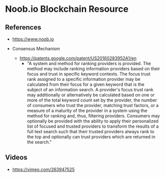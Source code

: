 
# Noob.io Blockchain Resource

## References
- https://www.noob.io

- Consensus Mechanism
  + https://patents.google.com/patent/US20160283952A1/en
    * "A system and method for ranking providers is provided. The method may include ranking information providers based on their focus and trust in specific keyword contexts. The focus trust rank assigned to a specific information provider may be calculated from their focus for a given keyword that is the subject of an information search. A provider's focus trust rank may additionally or alternatively be calculated based on one or more of the total keyword count set by the provider, the number of consumers who trust the provider, matching trust factors, or a measure of a maturity of the provider in a system using the method for ranking and, thus, filtering providers. Consumers may optionally be provided with the ability to apply their personalized list of focused and trusted providers to transform the results of a full text search such that their trusted providers always rank to the top and optionally can trust providers which are returned in the search."



## Videos
- https://vimeo.com/263947525



